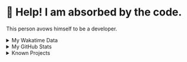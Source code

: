 # 🥺 Help! I am absorbed by the code. 

This person avows himself to be a developer.

<details>

<summary>My Wakatime Data</summary>

<!--START_SECTION:waka-->
![Lines of code](https://img.shields.io/badge/From%20Hello%20World%20I%27ve%20Written-7.4%20million%20lines%20of%20code-blue)

**🐱 My GitHub Data** 

> 📦 691.8 kB Used in GitHub's Storage 
 > 
> 🏆 1,233 Contributions in the Year 2023
 > 
> 🚫 Not Opted to Hire
 > 
> 📜 82 Public Repositories 
 > 
> 🔑 20 Private Repositories 
 > 
**I'm an Early 🐤** 

```text
🌞 Morning                1574 commits        ██████░░░░░░░░░░░░░░░░░░░   24.31 % 
🌆 Daytime                2659 commits        ██████████░░░░░░░░░░░░░░░   41.07 % 
🌃 Evening                2172 commits        ████████░░░░░░░░░░░░░░░░░   33.54 % 
🌙 Night                  70 commits          ░░░░░░░░░░░░░░░░░░░░░░░░░   01.08 % 
```
📅 **I'm Most Productive on Wednesday** 

```text
Monday                   771 commits         ███░░░░░░░░░░░░░░░░░░░░░░   11.91 % 
Tuesday                  1073 commits        ████░░░░░░░░░░░░░░░░░░░░░   16.57 % 
Wednesday                1112 commits        ████░░░░░░░░░░░░░░░░░░░░░   17.17 % 
Thursday                 875 commits         ███░░░░░░░░░░░░░░░░░░░░░░   13.51 % 
Friday                   979 commits         ████░░░░░░░░░░░░░░░░░░░░░   15.12 % 
Saturday                 900 commits         ███░░░░░░░░░░░░░░░░░░░░░░   13.90 % 
Sunday                   765 commits         ███░░░░░░░░░░░░░░░░░░░░░░   11.81 % 
```


**I Mostly Code in Go** 

```text
Go                       35 repos            █████████░░░░░░░░░░░░░░░░   36.08 % 
Python                   22 repos            ██████░░░░░░░░░░░░░░░░░░░   22.68 % 
HTML                     6 repos             ██░░░░░░░░░░░░░░░░░░░░░░░   06.19 % 
Dart                     2 repos             █░░░░░░░░░░░░░░░░░░░░░░░░   02.06 % 
TypeScript               1 repo              ░░░░░░░░░░░░░░░░░░░░░░░░░   01.03 % 
```




 Last Updated on 17/09/2023 01:14:57 UTC
<!--END_SECTION:waka-->

</details>

<details>
 
 <summary>My GitHub Stats</summary>

[![CDFMLR's github stats](https://github-readme-stats.vercel.app/api?username=cdfmlr&count_private=true&show_icons=true)](https://github.com/anuraghazra/github-readme-stats)
 
</details>

<details>

<summary>Known Projects</summary>

[![Star History Chart](https://api.star-history.com/svg?repos=cdfmlr/pyflowchart,cdfmlr/muvtuber,cdfmlr/crud,cdfmlr/murecom-verse-1,cdfmlr/murecom-intro&type=Date)](https://star-history.com/#cdfmlr/pyflowchart&cdfmlr/muvtuber&cdfmlr/crud&cdfmlr/murecom-verse-1&cdfmlr/murecom-intro&Date)

 </details>
